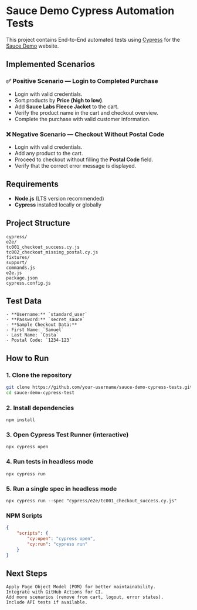 # Sauce Demo Cypress Automation Tests

This project contains End-to-End automated tests using [Cypress](https://www.cypress.io/) for the [Sauce Demo](https://www.saucedemo.com/) website.

## Implemented Scenarios

### ✅ Positive Scenario — Login to Completed Purchase
- Login with valid credentials.
- Sort products by **Price (high to low)**.
- Add **Sauce Labs Fleece Jacket** to the cart.
- Verify the product name in the cart and checkout overview.
- Complete the purchase with valid customer information.

### ❌ Negative Scenario — Checkout Without Postal Code
- Login with valid credentials.
- Add any product to the cart.
- Proceed to checkout without filling the **Postal Code** field.
- Verify that the correct error message is displayed.

## Requirements
- **Node.js** (LTS version recommended)
- **Cypress** installed locally or globally

## Project Structure
    cypress/
    e2e/
    tc001_checkout_success.cy.js
    tc002_checkout_missing_postal.cy.js
    fixtures/
    support/
    commands.js
    e2e.js
    package.json
    cypress.config.js

## Test Data
    - **Username:** `standard_user`
    - **Password:** `secret_sauce`
    - **Sample Checkout Data:**
    - First Name: `Samuel`
    - Last Name: `Costa`
    - Postal Code: `1234-123`

## How to Run

### 1. Clone the repository
```bash
git clone https://github.com/your-username/sauce-demo-cypress-tests.git
cd sauce-demo-cypress-test
```
### 2. Install dependencies
    npm install
### 3. Open Cypress Test Runner (interactive)
    npx cypress open
### 4. Run tests in headless mode
    npx cypress run
### 5. Run a single spec in headless mode
    npx cypress run --spec "cypress/e2e/tc001_checkout_success.cy.js"

### NPM Scripts
```json
{
    "scripts": {
        "cy:open": "cypress open",
        "cy:run": "cypress run"
    }
}
```
## Next Steps
    Apply Page Object Model (POM) for better maintainability.
    Integrate with GitHub Actions for CI.
    Add more scenarios (remove from cart, logout, error states).
    Include API tests if available.